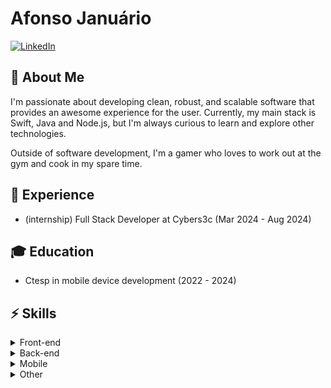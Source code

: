# Afonso Januário

[![LinkedIn](https://img.shields.io/badge/-Afonso%20Januário-0071B2?style=flat-square&logo=Linkedin&logoColor=white)](https://www.linkedin.com/in/afonsojanu "LinkedIn")

## 📖 About Me

I'm passionate about developing clean, robust, and scalable software that provides an awesome experience for the user. Currently, my main stack is Swift, Java and Node.js, but I'm always curious to learn and explore other technologies.

Outside of software development, I'm a gamer who loves to work out at the gym and cook in my spare time.

## 💼 Experience
* (internship) Full Stack Developer at Cybers3c (Mar 2024 - Aug 2024)

## 🎓 Education
* Ctesp in mobile device development (2022 - 2024)

## ⚡ Skills
<details>
  <summary>Front-end</summary>
  <div>
    <br />
    <blockquote />
    <details>
      <summary>Languages</summary>
      <div>
        <br />
        <img alt="HTML5" src="https://img.shields.io/badge/HTML5-E34F26?style=for-the-badge&logo=html5&logoColor=white" />
        <img alt="CSS3" src="https://img.shields.io/badge/CSS3-1572B6?style=for-the-badge&logo=css3&logoColor=white" />
        <img alt="JavaScript" src="https://img.shields.io/badge/JavaScript-F7DF1E?style=for-the-badge&logo=javascript&logoColor=black" />
        <img alt="TypeScript" src="https://img.shields.io/badge/TypeScript-007ACC?style=for-the-badge&logo=typescript&logoColor=white" />
      </div>
    </details>
    <details>
      <summary>Frameworks</summary>
      <div>
        <br />
        <img alt="React" src="https://img.shields.io/badge/React-20232A?style=for-the-badge&logo=react&logoColor=61DAFB" />
        <img alt="Angular" src="https://img.shields.io/badge/Angular-DD0031?style=for-the-badge&logo=angular&logoColor=white" />
      </div>
    </details>
    <details>
      <summary>Styling</summary>
      <div>
        <br />
        <img alt="Bootstrap" src="https://img.shields.io/badge/bootstrap-%23563D7C.svg?style=for-the-badge&logo=bootstrap&logoColor=white" />
      </div>
    </details>
    <details>
      <summary>Libs</summary>
      <div>
        <br />
        <img alt="React Query" src="https://img.shields.io/badge/-React%20Query-FF4154?style=for-the-badge&logo=react%20query&logoColor=white" />
    </details>
  </div>
</details>

<details>
  <summary>Back-end</summary>
  <div>
    <br />
    <blockquote />
    <details>
      <summary>Runtimes</summary>
      <div>
        <br />
        <img alt="Node.js" src="https://img.shields.io/badge/node.js-6DA55F?style=for-the-badge&logo=node.js&logoColor=white" />
      </div>
    </details>
    <details>
      <summary>Languages</summary>
      <div>
        <br />
        <img alt="JavaScript" src="https://img.shields.io/badge/JavaScript-F7DF1E?style=for-the-badge&logo=javascript&logoColor=black" />
        <img alt="TypeScript" src="https://img.shields.io/badge/TypeScript-007ACC?style=for-the-badge&logo=typescript&logoColor=white" />
      </div>
    </details>
    <details>
      <summary>Frameworks</summary>
      <div>
        <br />
        <img alt="Express.js" src="https://img.shields.io/badge/express.js-%23404d59.svg?style=for-the-badge&logo=express&logoColor=%2361DAFB" />
      </div>
    </details>
    <details>
      <summary>Orm</summary>
      <div>
        <br />
        <img alt="Prisma" src="https://img.shields.io/badge/Prisma-3982CE?style=for-the-badge&logo=Prisma&logoColor=white" />
    </details>
  </div>
</details>

<details>
  <summary>Mobile</summary>
  <div>
    <br />
    <blockquote />
    <details>
      <summary>Operational Systems</summary>
      <div>
        <br />
        <img alt="Android" src="https://img.shields.io/badge/Android-3DDC84?style=for-the-badge&amp;logo=android&amp;logoColor=white" />
      </div>
    </details>
    <details>
      <summary>Languages</summary>
      <div>
        <br />
        <img alt="JavaScript" src="https://img.shields.io/badge/JavaScript-F7DF1E?style=for-the-badge&logo=javascript&logoColor=black" />
        <img alt="TypeScript" src="https://img.shields.io/badge/TypeScript-007ACC?style=for-the-badge&logo=typescript&logoColor=white" />
      </div>
    </details>
    <details>
      <summary>Frameworks</summary>
      <div>
        <br />
        <img alt="React Native" src="https://img.shields.io/badge/react_native-%2320232a.svg?style=for-the-badge&amp;logo=react&amp;logoColor=%2361DAFB" />
        <img alt="Expo" src="https://img.shields.io/badge/expo-1C1E24?style=for-the-badge&amp;logo=expo&amp;logoColor=#D04A37" />
      </div>
    </details>
  </div>
</details>

<details>
  <summary>Other</summary>
  <div>
    <br />
    <blockquote />
    <details>
      <summary>Databases</summary>
      <div>
        <br />
        <img alt="MySQL" src="https://img.shields.io/badge/mysql-%2300f.svg?style=for-the-badge&amp;logo=mysql&amp;logoColor=white" />
      </div>
    </details>
    <details>
      <summary>Package Managers</summary>
      <div>
        <br />
        <img alt="NPM" src="https://img.shields.io/badge/NPM-%23CB3837.svg?style=for-the-badge&logo=npm&logoColor=white" />
      </div>
    </details>
    <details>
      <summary>Tools</summary>
      <div>
        <br />
        <img alt="Visual Studio Code" src="https://img.shields.io/badge/Visual%20Studio%20Code-0078d7.svg?style=for-the-badge&amp;logo=visual-studio-code&amp;logoColor=white" />
        <img alt="Android Studio" src="https://img.shields.io/badge/Android%20Studio-3DDC84.svg?style=for-the-badge&amp;logo=android-studio&amp;logoColor=white" />
        <img alt="Docker" src="https://img.shields.io/badge/docker-%230db7ed.svg?style=for-the-badge&amp;logo=docker&amp;logoColor=white" />
        <img alt="Notion" src="https://img.shields.io/badge/Notion-%23000000.svg?style=for-the-badge&amp;logo=notion&amp;logoColor=white" />
        <img alt="Trello" src="https://img.shields.io/badge/Trello-%23026AA7.svg?style=for-the-badge&amp;logo=Trello&amp;logoColor=white" />
        <img alt="Figma" src="https://img.shields.io/badge/figma-%231C1B22.svg?style=for-the-badge&amp;logo=figma&amp;logoColor=white" />
        <img alt="Adobe Photoshop" src="https://img.shields.io/badge/adobe%20photoshop-%2331A8FF.svg?style=for-the-badge&amp;logo=adobe%20photoshop&amp;logoColor=white" />
        <img alt="Adobe Premiere Pro" src="https://img.shields.io/badge/Adobe%20Premiere%20Pro-9999FF.svg?style=for-the-badge&amp;logo=Adobe%20Premiere%20Pro&amp;logoColor=white" />
      </div>
    </details>
    <details>
      <summary>Operational Systems</summary>
      <div>
        <br />
        <img alt="Ubuntu" src="https://img.shields.io/badge/Ubuntu-E95420?style=for-the-badge&amp;logo=ubuntu&amp;logoColor=white" />
        <img alt="Windows" src="https://img.shields.io/badge/Windows-0078D6?style=for-the-badge&amp;logo=windows&amp;logoColor=white" />
        <img alt="Mac" src="https://img.shields.io/badge/mac%20os-000000?style=for-the-badge&logo=apple&logoColor=white" />
    </details>
  </div>
</details>
